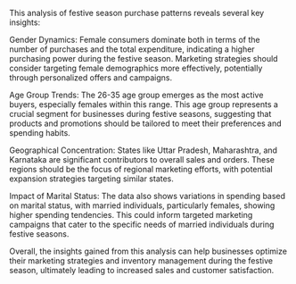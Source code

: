 This analysis of festive season purchase patterns reveals several key insights:

Gender Dynamics: Female consumers dominate both in terms of the number of purchases and the total expenditure, indicating a higher purchasing power during the festive season. Marketing strategies should consider targeting female demographics more effectively, potentially through personalized offers and campaigns.

Age Group Trends: The 26-35 age group emerges as the most active buyers, especially females within this range. This age group represents a crucial segment for businesses during festive seasons, suggesting that products and promotions should be tailored to meet their preferences and spending habits.

Geographical Concentration: States like Uttar Pradesh, Maharashtra, and Karnataka are significant contributors to overall sales and orders. These regions should be the focus of regional marketing efforts, with potential expansion strategies targeting similar states.

Impact of Marital Status: The data also shows variations in spending based on marital status, with married individuals, particularly females, showing higher spending tendencies. This could inform targeted marketing campaigns that cater to the specific needs of married individuals during festive seasons.

Overall, the insights gained from this analysis can help businesses optimize their marketing strategies and inventory management during the festive season, ultimately leading to increased sales and customer satisfaction. ​
